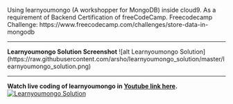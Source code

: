 <p>
Using learnyoumongo (A workshopper for MongoDB) inside cloud9. 
As a requirement of Backend Certification of freeCodeCamp.
Freecodecamp Challenge: https://www.freecodecamp.com/challenges/store-data-in-mongodb
</p>
<hr>
<b>Learnyoumongo Solution Screenshot</b>
![alt Learnyoumongo Solution](https://raw.githubusercontent.com/arsho/learnyoumongo_solution/master/learnyoumongo_solution.png)
<hr>

<b>Watch live coding of learnyoumongo in <a href="https://www.youtube.com/watch?v=pVKAo4OA-k8">Youtube link here</a>.</b>
[![Learnyoumongo Solution](http://img.youtube.com/vi/pVKAo4OA-k8/0.jpg)](https://www.youtube.com/watch?v=pVKAo4OA-k8)
